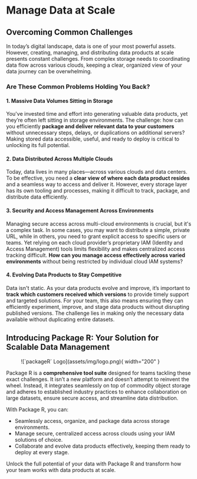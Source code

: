 # Manage Data at Scale

## Overcoming Common Challenges

In today’s digital landscape, data is one of your most powerful assets. However, creating, managing, and distributing data products at scale presents constant challenges. From complex storage needs to coordinating data flow across various clouds, keeping a clear, organized view of your data journey can be overwhelming.

### Are These Common Problems Holding You Back?

#### 1. Massive Data Volumes Sitting in Storage

You've invested time and effort into generating valuable data products, yet they’re often left sitting in storage environments. The challenge: how can you efficiently **package and deliver relevant data to your customers** without unnecessary steps, delays, or duplications on additional servers? Making stored data accessible, useful, and ready to deploy is critical to unlocking its full potential.

#### 2. Data Distributed Across Multiple Clouds

Today, data lives in many places—across various clouds and data centers. To be effective, you need a **clear view of where each data product resides** and a seamless way to access and deliver it. However, every storage layer has its own tooling and processes, making it difficult to track, package, and distribute data efficiently. 

#### 3. Security and Access Management Across Environments

Managing secure access across multi-cloud environments is crucial, but it's a complex task. In some cases, you may want to distribute a simple, private URL, while in others, you need to grant explicit access to specific users or teams. Yet relying on each cloud provider’s proprietary IAM (Identity and Access Management) tools limits flexibility and makes centralized access tracking difficult. **How can you manage access effectively across varied environments** without being restricted by individual cloud IAM systems?

#### 4. Evolving Data Products to Stay Competitive

Data isn't static. As your data products evolve and improve, it’s important to **track which customers received which versions** to provide timely support and targeted solutions. For your team, this also means ensuring they can efficiently experiment, improve, and stage data products without disrupting published versions. The challenge lies in making only the necessary data available without duplicating entire datasets.

## Introducing Package R: Your Solution for Scalable Data Management

<figure markdown>
  ![`packageR` Logo](assets/img/logo.png){ width="200" }
</figure>

Package R is a **comprehensive tool suite** designed for teams tackling these exact challenges. It isn’t a new platform and doesn’t attempt to reinvent the wheel. Instead, it integrates seamlessly on top of commodity object storage and adheres to established industry practices to enhance collaboration on large datasets, ensure secure access, and streamline data distribution.

With Package R, you can:

- Seamlessly access, organize, and package data across storage environments.
- Manage secure, centralized access across clouds using your IAM solutions of choice.
- Collaborate and evolve data products effectively, keeping them ready to deploy at every stage.

Unlock the full potential of your data with Package R and transform how your team works with data products at scale.

